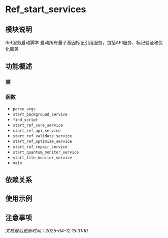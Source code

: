 # Ref_start_services

## 模块说明
Ref服务启动脚本
启动所有量子基因标记引用服务，包括API服务、标记验证和优化服务

## 功能概述

### 类


### 函数

- `parse_args`
- `start_background_service`
- `find_script`
- `start_ref_core_service`
- `start_ref_api_service`
- `start_ref_validate_service`
- `start_ref_optimize_service`
- `start_ref_repair_service`
- `start_quantum_monitor_service`
- `start_file_monitor_service`
- `main`

## 依赖关系

## 使用示例

## 注意事项

*文档最后更新时间：2025-04-12 15:31:10*